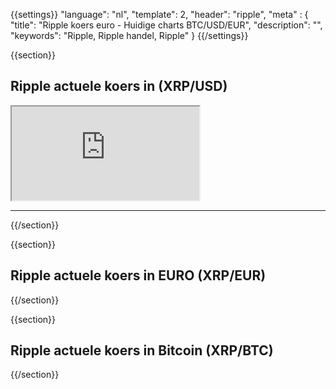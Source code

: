 {{settings}}
  "language": "nl",
  "template": 2,
  "header": "ripple",
  "meta" : {
    "title": "Ripple koers euro - Huidige charts BTC/USD/EUR",
    "description": "",
    "keywords": "Ripple, Ripple handel, Ripple"
  }
{{/settings}}

{{section}}


## Ripple actuele koers in  **(XRP/USD)** 

<div class="container kurz">
<a href="http://www.plus500.com/nl/StartTrading.aspx?id=66349&tags=Bitcoin&pl=2"></a>
<a href="http://www.plus500.com/nl/StartTrading.aspx?id=66349&tags=Bitcoin&pl=2"></a>
<iframe src="http://marketools.plus500.com/Widgets/InstrumentChartContainer?hl=NL&cty=NL&id=66349&tags=widg+chart+bitcoin&pl=2&instSymb=XRPUSD"></iframe>
</div>

- - -

{{/section}}


{{section}}
## Ripple actuele koers in EURO **(XRP/EUR)**

<!-- TradingView Widget BEGIN -->
<script type="text/javascript">
baseUrl = "https://widgets.cryptocompare.com/";
var scripts = document.getElementsByTagName("script");
var embedder = scripts[ scripts.length - 1 ];
(function (){
var appName = encodeURIComponent(window.location.hostname);
if(appName==""){appName="local";}
var s = document.createElement("script");
s.type = "text/javascript";
s.async = true;
var theUrl = baseUrl+'serve/v3/coin/chart?fsym=XRP&tsyms=EUR,';
s.src = theUrl + ( theUrl.indexOf("?") >= 0 ? "&" : "?") + "app=" + appName;
embedder.parentNode.appendChild(s);
})();
</script>
<!-- TradingView Widget END -->



{{/section}}

{{section}}

## Ripple actuele koers in Bitcoin **(XRP/BTC)**

<!-- TradingView Widget BEGIN -->
<script type="text/javascript" src="https://d33t3vvu2t2yu5.cloudfront.net/tv.js"></script>
<script type="text/javascript">
new TradingView.widget({
  "width": "100%",
  "height": 400,
  "symbol": "BITFINEX:XRPBTC",
  "interval": "1",
  "timezone": "Etc/UTC",
  "theme": "White",
  "style": "1",
  "locale": "en",
  "toolbar_bg": "#f1f3f6",
  "allow_symbol_change": true,
  "hideideas": true,
  "show_popup_button": true,
  "popup_width": "1000",
  "popup_height": "650",
});

</script>
<!-- TradingView Widget END -->



{{/section}}










